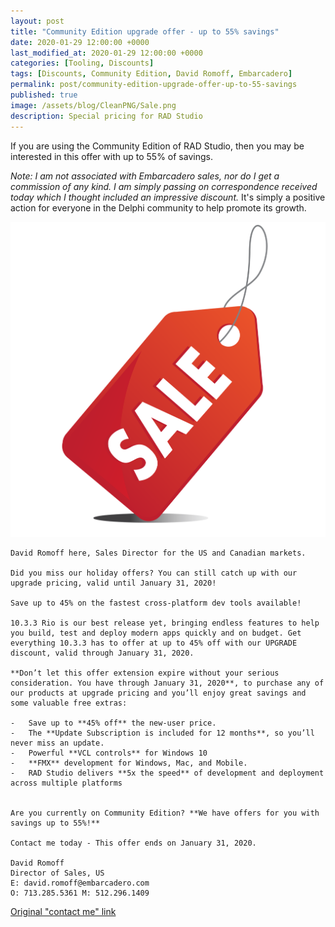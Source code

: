 ```yaml
---
layout: post
title: "Community Edition upgrade offer - up to 55% savings"
date: 2020-01-29 12:00:00 +0000
last_modified_at: 2020-01-29 12:00:00 +0000
categories: [Tooling, Discounts]
tags: [Discounts, Community Edition, David Romoff, Embarcadero]
permalink: post/community-edition-upgrade-offer-up-to-55-savings
published: true
image: /assets/blog/CleanPNG/Sale.png
description: Special pricing for RAD Studio
---
```

If you are using the Community Edition of RAD Studio, then you may be interested in this offer with up to 55% of savings.

_Note: I am not associated with Embarcadero sales, nor do I get a commission of any kind. I am simply passing on correspondence received today which I thought included an impressive discount._ It's simply a positive action for everyone in the Delphi community to help promote its growth.

![Sale tag](/assets/blog/CleanPNG/Sale.png)

````
David Romoff here, Sales Director for the US and Canadian markets.

Did you miss our holiday offers? You can still catch up with our upgrade pricing, valid until January 31, 2020!

Save up to 45% on the fastest cross-platform dev tools available!

10.3.3 Rio is our best release yet, bringing endless features to help you build, test and deploy modern apps quickly and on budget. Get everything 10.3.3 has to offer at up to 45% off with our UPGRADE discount, valid through January 31, 2020.

**Don’t let this offer extension expire without your serious consideration. You have through January 31, 2020**, to purchase any of our products at upgrade pricing and you’ll enjoy great savings and some valuable free extras:

-   Save up to **45% off** the new-user price.    
-   The **Update Subscription is included for 12 months**, so you’ll never miss an update.    
-   Powerful **VCL controls** for Windows 10    
-   **FMX** development for Windows, Mac, and Mobile.    
-   RAD Studio delivers **5x the speed** of development and deployment across multiple platforms
    

Are you currently on Community Edition? **We have offers for you with savings up to 55%!**

Contact me today - This offer ends on January 31, 2020.

David Romoff
Director of Sales, US
E: david.romoff@embarcadero.com
O: 713.285.5361 M: 512.296.1409
````
[Original "contact me" link](http://s608.t.en25.com/e/er?s=608&lid=33258&elqTrackId=b32e03f7203a4f8dab064f5d8906c666&elq=919c1cfd1332423fa6a3b905982ca3e4&elqaid=32782&elqat=1)